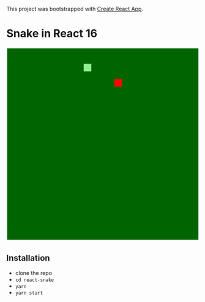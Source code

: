 This project was bootstrapped with [Create React App](https://github.com/facebookincubator/create-react-app).

# Snake in React 16

![Snake Gif](https://github.com/stephencarrera/react-snake/blob/master/snake.gif)

## Installation

* clone the repo
* `cd react-snake`
* `yarn`
* `yarn start`
